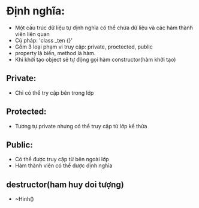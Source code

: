 # Định nghĩa:
- Một cấu trúc dữ liệu tự định nghĩa có thể chứa dữ liệu và các hàm thành viên liên quan
- Cú pháp: 'class _ten {}'
- Gồm 3 loại phạm vi truy cập: private, proctected, public
- property là biến, method là hàm.
- Khi khởi tạo object sẽ tự động gọi hàm constructor(hàm khởi tạo)
## Private:
- Chỉ có thể try cập bên trong lớp
## Protected:
- Tương tự private nhưng có thể truy cập từ lớp kế thừa
## Public:
- Có thể được truy cập từ bên ngoài lớp
- Hàm thành viên có thể được định nghĩa
## destructor(ham huy doi tượng)
- ~Hinh()

